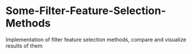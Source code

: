 # Some-Filter-Feature-Selection-Methods
Implementation of filter feature selection methods, compare and visualize results of them
